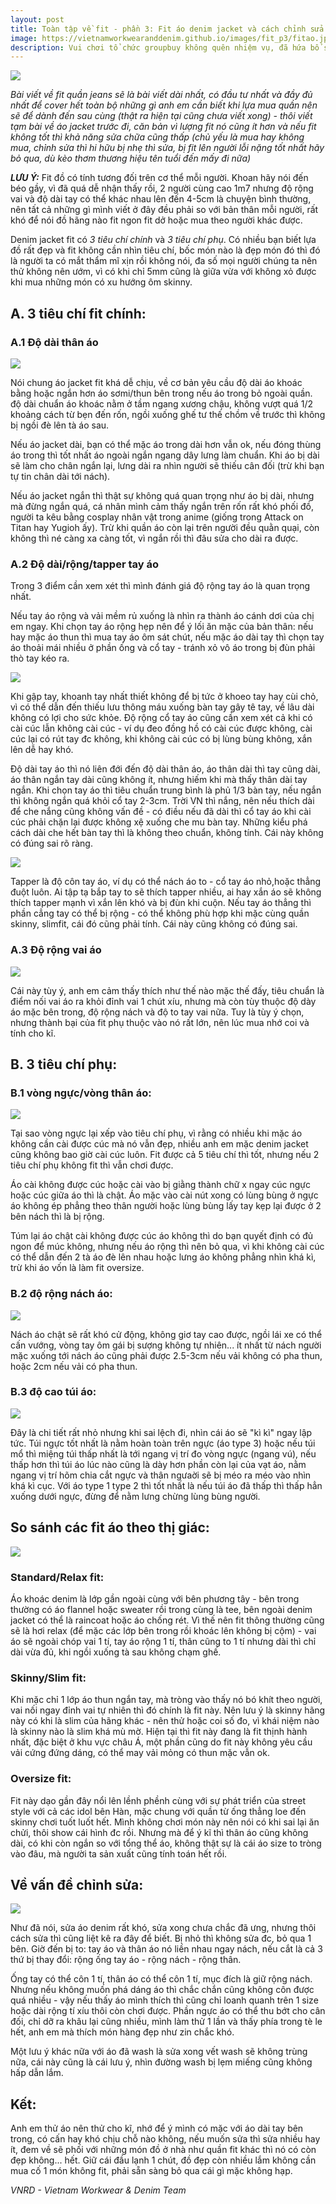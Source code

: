 ```yaml
---
layout: post
title: Toàn tập về fit - phần 3: Fit áo denim jacket và cách chỉnh sửa
image: https://vietnamworkwearanddenim.github.io/images/fit_p3/fitao.jpg
description: Vui chơi tổ chức groupbuy không quên nhiệm vụ, đã hứa bổ sung những bài viết về mặt tư vấn kiến thức thời trang cho anh em thì phải có.
---
```


![](images/fit_p3/fitao.jpg)

*Bài viết về fit quần jeans sẽ là bài viết dài nhất, có đầu tư nhất và đầy đủ nhất để cover hết toàn bộ những gì anh em cần biết khi lựa mua quần nên sẽ để dành đến sau cùng (thật ra hiện tại cũng chưa viết xong) - thôi viết tạm bài về áo jacket trước đi, căn bản vì lượng fit nó cũng ít hơn và nếu fit không tốt thì khả năng sửa chữa cũng thấp (chủ yếu là mua hay không mua, chỉnh sửa thì hi hữu bị nhẹ thì sửa, bị fit lên người lỗi nặng tốt nhất hãy bỏ qua, dù kèo thơm thương hiệu tên tuổi đến mấy đi nữa)*

***LƯU Ý:*** Fit đồ có tính tương đối trên cơ thể mỗi người. Khoan hãy nói đến béo gầy, vì đã quá dễ nhận thấy rồi, 2 người cùng cao 1m7 nhưng độ rộng vai và độ dài tay có thể khác nhau lên đến 4-5cm là chuyện bình thường, nên tất cả những gì mình viết ở đây đều phải so với bản thân mỗi người, rất khó để nói đồ hãng nào fit ngon fit dở hoặc mua theo người khác được.

Denim jacket fit có *3 tiêu chí chính* và *3 tiêu chí phụ*. Có nhiều bạn biết lựa đồ rất đẹp và fit không cần nhìn tiêu chí, bốc món nào là đẹp món đó thì đó là người ta có mắt thẩm mĩ xịn rồi không nói, đa số mọi người chúng ta nên thử không nên ướm, vì có khi chỉ 5mm cũng là giữa vừa với không xỏ được khi mua những món có xu hướng ôm skinny.

## A. 3 tiêu chí fit chính:

### A.1 Độ dài thân áo

![](images/fit_p3/thanao.jpg)

Nói chung áo jacket fit khá dễ chịu, về cơ bản yêu cầu độ dài áo khoác bằng hoặc ngắn hơn áo sơmi/thun bên trong nếu áo trong bỏ ngoài quần. độ dài chuẩn áo khoác nằm ở tầm ngang xương chậu, không vượt quá 1/2 khoảng cách từ bẹn đến rốn, ngồi xuống ghế tư thế chồm về trước thì không bị ngồi đè lên tà áo sau.

Nếu áo jacket dài, bạn có thể mặc áo trong dài hơn vẫn ok, nếu đóng thùng áo trong thì tốt nhất áo ngoài ngắn ngang dây lưng làm chuẩn. Khi áo bị dài sẽ làm cho chân ngắn lại, lưng dài ra nhìn người sẽ thiếu cân đối (trừ khi bạn tự tin chân dài tới nách).

Nếu áo jacket ngắn thì thật sự không quá quan trọng như áo bị dài, nhưng mà đừng ngắn quá, cá nhân mình cảm thấy ngắn trên rốn rất khó phối đồ, người ta kêu bằng cosplay nhân vật trong anime (giống trong Attack on Titan hay Yugioh ấy). Trừ khi quần áo còn lại trên người đều quằn quại, còn không thì né càng xa càng tốt, vì ngắn rồi thì đâu sửa cho dài ra được.

### A.2 Độ dài/rộng/tapper tay áo

Trong 3 điểm cần xem xét thì mình đánh giá độ rộng tay áo là quan trọng nhất.

Nếu tay áo rộng và vải mềm rủ xuống là nhìn ra thành áo cánh dơi của chị em ngay. Khi chọn tay áo rộng hẹp nên để ý lối ăn mặc của bản thân: nếu hay mặc áo thun thì mua tay áo ôm sát chút, nếu mặc áo dài tay thì chọn tay áo thoải mái nhiều ở phần ống và cổ tay - tránh xỏ vô áo trong bị đùn phải thò tay kéo ra.

![](images/fit_p3/nachao.jpg)

Khi gập tay, khoanh tay nhất thiết không để bị tức ở khoeo tay hay cùi chỏ, vì có thể dẫn đến thiếu lưu thông máu xuống bàn tay gây tê tay, về lâu dài không có lợi cho sức khỏe. Độ rộng cổ tay áo cũng cần xem xét cả khi có cài cúc lẫn không cài cúc - ví dụ đeo đồng hồ có cài cúc được không, cài cúc lại có rút tay đc không, khi không cài cúc có bị lùng bùng không, xắn lên dễ hay khó.

Độ dài tay áo thì nó liên đới đến độ dài thân áo, áo thân dài thì tay cũng dài, áo thân ngắn tay dài cũng không ít, nhưng hiếm khi mà thấy thân dài tay ngắn. Khi chọn tay áo thì tiêu chuẩn trung bình là phủ 1/3 bàn tay, nếu ngắn thì không ngắn quá khỏi cổ tay 2-3cm. Trời VN thì nắng, nên nếu thích dài để che nắng cũng không vấn đề - có điều nếu đã dài thì cổ tay áo khi cài cúc phải chặn lại được không xệ xuống che mu bàn tay. Những kiểu phá cách dài che hết bàn tay thì là không theo chuẩn, không tính. Cái này không có đúng sai rõ ràng.

![](images/fit_p3/tayao.jpg)

Tapper là độ côn tay áo, ví dụ có thể nách áo to - cổ tay áo nhỏ,hoặc thẳng đuột luôn. Ai tập tạ bắp tay to sẽ thích tapper nhiều, ai hay xắn áo sẽ không thích tapper mạnh vì xắn lên khó và bị đùn khi cuộn. Nếu tay áo thẳng thì phần cẳng tay có thể bị rộng - có thể không phù hợp khi mặc cùng quần skinny, slimfit, cái đó cũng phải tính. Cái này cũng không có đúng sai.

### A.3 Độ rộng vai áo

![](images/fit_p3/vaiao.jpg)

Cái này tùy ý, anh em cảm thấy thích như thế nào mặc thế đấy, tiêu chuẩn là điểm nối vai áo ra khỏi đỉnh vai 1 chút xíu, nhưng mà còn tùy thuộc độ dày áo mặc bên trong, độ rộng nách và độ to tay vai nữa. Tuy là tùy ý chọn, nhưng thành bại của fit phụ thuộc vào nó rất lớn, nên lúc mua nhớ coi và tính cho kĩ.

## B. 3 tiêu chí phụ:

### B.1 vòng ngực/vòng thân áo:

![](images/fit_p3/thanao.jpg)

Tại sao vòng ngực lại xếp vào tiêu chí phụ, vì rằng có nhiều khi mặc áo không cần cài được cúc mà nó vẫn đẹp, nhiều anh em mặc denim jacket cũng không bao giờ cài cúc luôn. Fit được cả 5 tiêu chí thì tốt, nhưng nếu 2 tiêu chí phụ không fit thì vẫn chơi được.

Áo cài không được cúc hoặc cài vào bị giằng thành chữ x ngay cúc ngực hoặc cúc giữa áo thì là chật. Áo mặc vào cài nút xong có lùng bùng ở ngực áo không ép phẳng theo thân người hoặc lùng bùng lấy tay kẹp lại được ở 2 bên nách thì là bị rộng.

Túm lại áo chật cài không được cúc áo không thì do bạn quyết định có đủ ngon để múc không, nhưng nếu áo rộng thì nên bỏ qua, vì khi không cài cúc có thể dẫn đến 2 tà áo đè lên nhau hoặc lưng áo không phẳng nhìn khá kì, trừ khi áo vốn là làm fit oversize.

### B.2 độ rộng nách áo:

![](images/fit_p3/chat.jpg)

Nách áo chật sẽ rất khó cử động, không giơ tay cao được, ngồi lái xe có thể cấn vướng, vòng tay ôm gái bị sượng không tự nhiên... ít nhất từ nách người mặc xuống tới nách áo cũng phải được 2.5-3cm nếu vải không có pha thun, hoặc 2cm nếu vải có pha thun.

### B.3 độ cao túi áo:

![](images/fit_p3/tuiao.jpg)

Đây là chi tiết rất nhỏ nhưng khi sai lệch đi, nhìn cái áo sẽ "kì kì" ngay lập tức. Túi ngực tốt nhất là nằm hoàn toàn trên ngực (áo type 3) hoặc nếu túi mổ thì miệng túi thấp nhất là tới ngang vị trí đo vòng ngực (ngang vú), nếu thấp hơn thì túi áo lúc nào cũng là dày hơn phần còn lại của vạt áo, nằm ngang vị trí hõm chia cắt ngực và thân ngưaời sẽ bị méo ra méo vào nhìn khá kì cục. Với áo type 1 type 2 thì tốt nhất là nếu túi áo đã thấp thì thấp hẳn xuống dưới ngực, đừng để nằm lưng chừng lùng bùng người.

## So sánh các fit áo theo thị giác:

![](images/fit_p3/fitao.jpg)

### Standard/Relax fit:

Áo khoác denim là lớp gần ngoài cùng với bên phương tây - bên trong thường có áo flannel hoặc sweater rồi trong cùng là tee, bên ngoài denim jacket có thể là raincoat hoặc áo chống rét. Vì thế nên fit thông thường cũng sẽ là hơi relax (để mặc các lớp bên trong rồi khoác lên không bị cộm) - vai áo sẽ ngoài chóp vai 1 tí, tay áo rộng 1 tí, thân cũng to 1 tí nhưng dài thì chỉ dài vừa đủ, khi ngồi xuống tà sau không chạm ghế.

### Skinny/Slim fit:

Khi mặc chỉ 1 lớp áo thun ngắn tay, mà tròng vào thấy nó bó khít theo người, vai nối ngay đỉnh vai tự nhiên thì đó chính là fit này. Nên lưu ý là skinny hãng này có khi là slim của hãng khác - nên thử hoặc coi số đo, vì khái niệm nào là skinny nào là slim khá mù mờ. Hiện tại thì fit này đang là fit thịnh hành nhất, đặc biệt ở khu vực châu Á, một phần cũng do fit này không yêu cầu vải cứng đứng dáng, có thể may vải mỏng có thun mặc vẫn ok.

### Oversize fit:

Fit này dạo gần đây nổi lên lềnh phềnh cùng với sự phát triển của street style với cả các idol bên Hàn, mặc chung với quần từ ống thẳng loe đến skinny chơi tuốt luốt hết. Mình không chơi món này nên nói có khi sai lại ăn chửi, thôi show cái hình đc rồi. Nhưng mà để ý kĩ thì thân áo cũng không dài, có khi còn ngắn so với tổng thể áo, không thật sự là cái áo size to tròng vào đâu, mà người ta sản xuất cũng tính toán hết rồi.

## Về vấn đề chỉnh sửa:

![](images/fit_p3/suaao.jpg)

Như đã nói, sửa áo denim rất khó, sửa xong chưa chắc đã ưng, nhưng thôi cách sửa thì cũng liệt kê ra đây để biết. Bị nhỏ thì không sửa đc, bỏ qua 1 bên. Giờ đến bị to: tay áo và thân áo nó liền nhau ngay nách, nếu cắt là cả 3 thứ bị thay đổi: rộng ống tay áo - rộng nách - rộng thân.

Ống tay có thể côn 1 tí, thân áo có thể côn 1 tí, mục đích là giữ rộng nách. Nhưng nếu không muốn phá dáng áo thì chắc chắn cũng không côn được quá nhiều - vậy nếu thấy áo mình thích thì cũng chỉ loanh quanh trên 1 size hoặc dài rộng tí xíu thôi còn chơi được. Phần ngực áo có thể thu bớt cho cân đối, chỉ dỡ ra khâu lại cũng nhiều, mình làm thử 1 lần và thấy phía trong tè le hết, anh em mà thích món hàng đẹp như zin chắc khó.

Một lưu ý khác nữa với áo đã wash là sửa xong vết wash sẽ không trùng nữa, cái này cũng là cái lưu ý, nhìn đường wash bị lẹm miếng cũng không hấp dẫn lắm.

## Kết:

Anh em thử áo nên thử cho kĩ, nhớ để ý mình có mặc với áo dài tay bên trong, có cấn hay khó chịu chỗ nào không, nếu muốn sửa thì sửa nhiều hay ít, đem về sẽ phối với những món đồ ở nhà như quần fit khác thì nó có còn đẹp không... hết. Giữ cái đầu lạnh 1 chút, đồ đẹp còn nhiều lắm không cần mua cố 1 món không fit, phải sẵn sàng bỏ qua cái gì mặc không hạp.

*VNRD - Vietnam Workwear & Denim Team*
